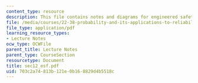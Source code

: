 ```yaml
---
content_type: resource
description: This file contains notes and diagrams for engineered safety features.
file: /media/courses/22-38-probability-and-its-applications-to-reliability-quality-control-and-risk-assessment-fall-2005/703c2a74813b121e0b168829d4b5518c_sec12_esf.pdf
file_type: application/pdf
learning_resource_types:
- Lecture Notes
ocw_type: OCWFile
parent_title: Lecture Notes
parent_type: CourseSection
resourcetype: Document
title: sec12_esf.pdf
uid: 703c2a74-813b-121e-0b16-8829d4b5518c
---
```

